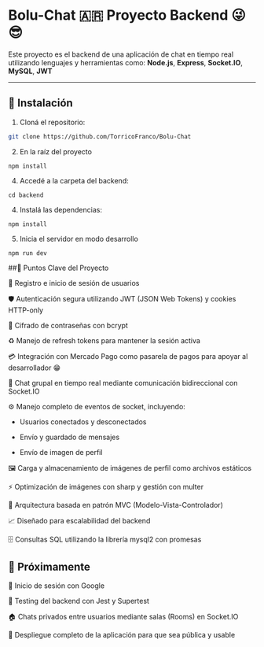 # Bolu-Chat 🇦🇷 Proyecto Backend 😜😎

Este proyecto es el backend de una aplicación de chat en tiempo real utilizando lenguajes y herramientas como:
**Node.js**, **Express**, **Socket.IO**, **MySQL**, **JWT**


---

## 🚀 Instalación

1. Cloná el repositorio:

```bash
git clone https://github.com/TorricoFranco/Bolu-Chat
```
2. En la raíz del proyecto
```
npm install
```
4. Accedé a la carpeta del backend:
```
cd backend
```
4. Instalá las dependencias:
```
npm install
```
5. Inicia el servidor en modo desarrollo
```           
npm run dev
```

##📌 Puntos Clave del Proyecto

🔐 Registro e inicio de sesión de usuarios

🛡️ Autenticación segura utilizando JWT (JSON Web Tokens) y cookies HTTP-only

🔑 Cifrado de contraseñas con bcrypt

♻️ Manejo de refresh tokens para mantener la sesión activa

💳 Integración con Mercado Pago como pasarela de pagos para apoyar al desarrollador 😁

💬 Chat grupal en tiempo real mediante comunicación bidireccional con Socket.IO

⚙️ Manejo completo de eventos de socket, incluyendo:

* Usuarios conectados y desconectados

* Envío y guardado de mensajes

* Envío de imagen de perfil

🖼️ Carga y almacenamiento de imágenes de perfil como archivos estáticos

⚡ Optimización de imágenes con sharp y gestión con multer

🧱 Arquitectura basada en patrón MVC (Modelo-Vista-Controlador)

📈 Diseñado para escalabilidad del backend

🗄️ Consultas SQL utilizando la librería mysql2 con promesas


## 🚧 Próximamente

🔐 Inicio de sesión con Google

🧪 Testing del backend con Jest y Supertest

🏠 Chats privados entre usuarios mediante salas (Rooms) en Socket.IO

🚀 Despliegue completo de la aplicación para que sea pública y usable
